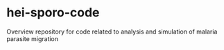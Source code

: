 # hei-sporo-code
Overview repository for code related to analysis and simulation of malaria parasite migration
